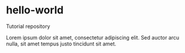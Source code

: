 # hello-world
Tutorial repository

Lorem ipsum dolor sit amet, consectetur adipiscing elit. Sed auctor arcu nulla, sit amet tempus justo tincidunt sit amet.
